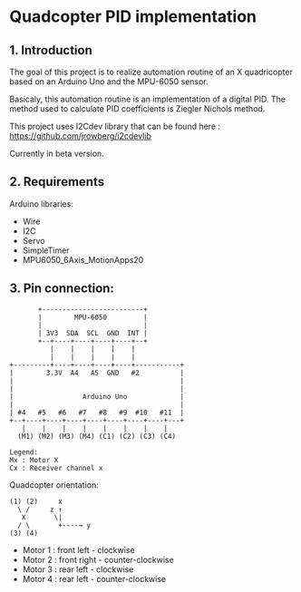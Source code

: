 # Quadcopter PID implementation
## 1. Introduction

The goal of this project is to realize automation routine of an X quadricopter based on an Arduino Uno and the MPU-6050 sensor.

Basicaly, this automation routine is an implementation of a digital PID.
The method used to calculate PID coefficients is Ziegler Nichols method.

This project uses I2Cdev library that can be found here : https://github.com/jrowberg/i2cdevlib

Currently in beta version.

## 2. Requirements
Arduino libraries:
* Wire
* I2C
* Servo
* SimpleTimer
* MPU6050_6Axis_MotionApps20

## 3. Pin connection:
```
       +-------------------------+
       |        MPU-6050         |
       |                         |
       | 3V3  SDA  SCL  GND  INT |
       +--+----+----+----+----+--+
          |    |    |    |    |
          |    |    |    |    |
+---------+----+----+----+----+-----------+
|        3.3V  A4   A5  GND   #2          |
|                                         |
|                                         |
|                 Arduino Uno             |
|                                         |
| #4   #5   #6   #7   #8   #9  #10   #11  |
+--+----+----+----+----+----+----+----+---+
   |    |    |    |    |    |    |    |
  (M1) (M2) (M3) (M4) (C1) (C2) (C3) (C4)
  
Legend:
Mx : Motor X
Cx : Receiver channel x
```

Quadcopter orientation:
```
(1) (2)     x
  \ /     z ↑
   X       \|
  / \       +----→ y
(3) (4)
```

* Motor 1 : front left  - clockwise
* Motor 2 : front right - counter-clockwise
* Motor 3 : rear left   - clockwise
* Motor 4 : rear left   - counter-clockwise
